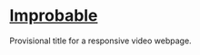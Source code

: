 # [Improbable](http://helenemartin.github.io/improbable/)

Provisional title for a responsive video webpage.


